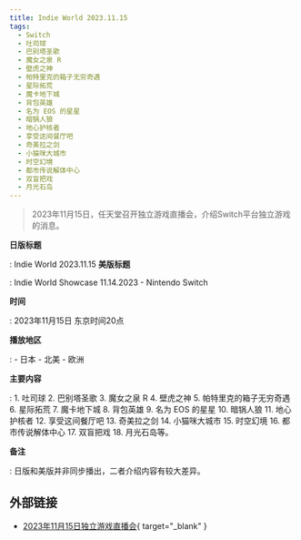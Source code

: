```yaml
---
title: Indie World 2023.11.15
tags:
  - Switch
  - 吐司球
  - 巴别塔圣歌
  - 魔女之泉 R
  - 壁虎之神
  - 帕特里克的箱子无穷奇遇
  - 星际拓荒
  - 魔卡地下城
  - 背包英雄
  - 名为 EOS 的星星
  - 暗锅人狼
  - 地心护核者
  - 享受这间餐厅吧
  - 奇美拉之剑
  - 小猫咪大城市
  - 时空幻境
  - 都市传说解体中心
  - 双盲把戏
  - 月光石岛
---
```


> 2023年11月15日，任天堂召开独立游戏直播会，介绍Switch平台独立游戏的消息。

**日版标题**

:	Indie World 2023.11.15
**美版标题**

:	Indie World Showcase 11.14.2023 - Nintendo Switch

**时间**

:	2023年11月15日 东京时间20点

**播放地区**

:	- 日本
	- 北美
  	- 欧洲

**主要内容**

:	1. 吐司球
	2. 巴别塔圣歌
	3. 魔女之泉 R
	4. 壁虎之神
	5. 帕特里克的箱子无穷奇遇
	6. 星际拓荒
	7. 魔卡地下城
	8. 背包英雄
	9. 名为 EOS 的星星
	10. 暗锅人狼
	11. 地心护核者
	12. 享受这间餐厅吧
	13. 奇美拉之剑
	14. 小猫咪大城市
	15. 时空幻境
	16. 都市传说解体中心
	17. 双盲把戏
	18. 月光石岛等。

**备注**

:	日版和美版并非同步播出，二者介绍内容有较大差异。

## 外部链接

- [2023年11月15日独立游戏直播会](https://www.bilibili.com/video/BV1nb4y1g7Rj/){ target="_blank" }
